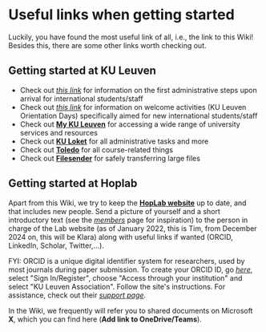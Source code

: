 # Useful links when getting started 

Luckily, you have found the most useful link of all, i.e., the link to this Wiki! Besides this, there are some other links worth checking out. 

## Getting started at KU Leuven

- Check out [*this link*](https://admin.kuleuven.be/personeel/english/international_staff/first_steps_upon_arrival) for information on the first administrative steps upon arrival for international students/staff
- Check out [*this link*](https://www.kuleuven.be/english/stuvo/pangaea/orientation-days) for information on welcome activities (KU Leuven Orientation Days) specifically aimed for new international students/staff
- Check out [**My KU Leuven**](https://admin.kuleuven.be/mykuleuven/en/mykuleuven) for accessing a wide range of university services and resources
- Check out [**KU Loket**](https://www.kuleuven.be/kuloket) for all administrative tasks and more
- Check out [**Toledo**](https://www.kuleuven.be/toledo) for all course-related things
- Check out [**Filesender**](https://filesender.belnet.be/) for safely transferring large files

## Getting started at Hoplab

Apart from this Wiki, we try to keep the [**HopLab website**](https://www.hoplab.be/) up to date, and that includes new people. Send a picture of yourself and a short introductory text (see the [*members*](https://www.hoplab.be/people/) page for inspiration) to the person in charge of the Lab website (as of January 2022, this is Tim, from December 2024 on, this will be Klara) along with useful links if wanted (ORCID, LinkedIn, Scholar, Twitter,…).

FYI: ORCID is a unique digital identifier system for researchers, used by most journals during paper submission. To create your ORCID ID, go [*here*](https://orcid.org/), select "Sign In/Register", choose "Access through your institution" and select "KU Leuven Association". Follow the site's instructions. For assistance, check out their [*support page*](https://support.orcid.org/hc/en-us/articles/360006897454-How-do-I-register-for-an-ORCID-ID).

In the Wiki, we frequently will refer you to shared documents on Microsoft **X**, which you can find here (**Add link to OneDrive/Teams**).